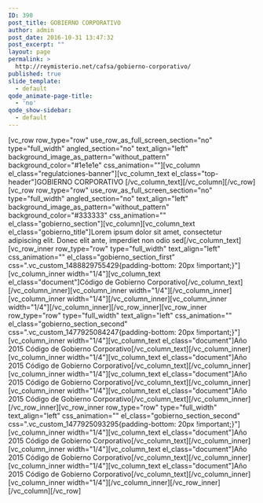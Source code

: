 ```yaml
---
ID: 390
post_title: GOBIERNO CORPORATIVO
author: admin
post_date: 2016-10-31 13:47:32
post_excerpt: ""
layout: page
permalink: >
  http://reymisterio.net/cafsa/gobierno-corporativo/
published: true
slide_template:
  - default
qode_animate-page-title:
  - 'no'
qode_show-sidebar:
  - default
---
```

[vc_row row_type="row" use_row_as_full_screen_section="no" type="full_width" angled_section="no" text_align="left" background_image_as_pattern="without_pattern" background_color="#1e1e1e" css_animation=""][vc_column el_class="regulatciones-banner"][vc_column_text el_class="top-header"]<span class="colortext">GOBIERNO</span> <span class="require">CORPORATIVO</span>
[/vc_column_text][/vc_column][/vc_row][vc_row row_type="row" use_row_as_full_screen_section="no" type="full_width" angled_section="no" text_align="left" background_image_as_pattern="without_pattern" background_color="#333333" css_animation="" el_class="gobierno_section"][vc_column][vc_column_text el_class="gobierno_title"]Lorem ipsum dolor sit amet, consectetur adipiscing elit. Donec elit ante, imperdiet non odio sed[/vc_column_text][vc_row_inner row_type="row" type="full_width" text_align="left" css_animation="" el_class="gobierno_section_first" css=".vc_custom_1488829755429{padding-bottom: 20px !important;}"][vc_column_inner width="1/4"][vc_column_text el_class="document"]Código de Gobierno
Corporativo[/vc_column_text][/vc_column_inner][vc_column_inner width="1/4"][/vc_column_inner][vc_column_inner width="1/4"][/vc_column_inner][vc_column_inner width="1/4"][/vc_column_inner][/vc_row_inner][vc_row_inner row_type="row" type="full_width" text_align="left" css_animation="" el_class="gobierno_section_second" css=".vc_custom_1477925084247{padding-bottom: 20px !important;}"][vc_column_inner width="1/4"][vc_column_text el_class="document"]<span class="year">Año 2015</span>
Código de Gobierno
Corporativo[/vc_column_text][/vc_column_inner][vc_column_inner width="1/4"][vc_column_text el_class="document"]<span class="year">Año 2015</span>
Código de Gobierno
Corporativo[/vc_column_text][/vc_column_inner][vc_column_inner width="1/4"][vc_column_text el_class="document"]<span class="year">Año 2015</span>
Código de Gobierno
Corporativo[/vc_column_text][/vc_column_inner][vc_column_inner width="1/4"][vc_column_text el_class="document"]<span class="year">Año 2015</span>
Código de Gobierno
Corporativo[/vc_column_text][/vc_column_inner][/vc_row_inner][vc_row_inner row_type="row" type="full_width" text_align="left" css_animation="" el_class="gobierno_section_second" css=".vc_custom_1477925093295{padding-bottom: 20px !important;}"][vc_column_inner width="1/4"][vc_column_text el_class="document"]<span class="year">Año 2015</span>
Código de Gobierno
Corporativo[/vc_column_text][/vc_column_inner][vc_column_inner width="1/4"][vc_column_text el_class="document"]<span class="year">Año 2015</span>
Código de Gobierno
Corporativo[/vc_column_text][/vc_column_inner][vc_column_inner width="1/4"][vc_column_text el_class="document"]<span class="year">Año 2015</span>
Código de Gobierno
Corporativo[/vc_column_text][/vc_column_inner][vc_column_inner width="1/4"][/vc_column_inner][/vc_row_inner][/vc_column][/vc_row]